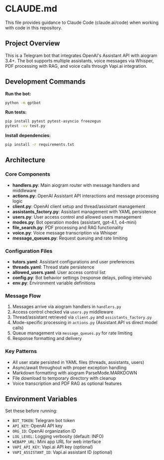 # CLAUDE.md

This file provides guidance to Claude Code (claude.ai/code) when working with code in this repository.

## Project Overview

This is a Telegram bot that integrates OpenAI's Assistant API with aiogram 3.4+. The bot supports multiple assistants, voice messages via Whisper, PDF processing with RAG, and voice calls through Vapi.ai integration.

## Development Commands

**Run the bot:**
```bash
python -m gptbot
```

**Run tests:**
```bash
pip install pytest pytest-asyncio freezegun
pytest -vv test.py
```

**Install dependencies:**
```bash
pip install -r requirements.txt
```

## Architecture

### Core Components

- **handlers.py**: Main aiogram router with message handlers and middleware
- **actions.py**: OpenAI Assistant API interactions and message processing logic
- **client.py**: OpenAI client setup and thread/assistant management
- **assistants_factory.py**: Assistant management with YAML persistence
- **users.py**: User access control and allowed users management
- **modes.py**: Bot operation modes (assistant, gpt-4.1, o4-mini)
- **file_search.py**: PDF processing and RAG functionality
- **voice.py**: Voice message transcription via Whisper
- **message_queues.py**: Request queuing and rate limiting

### Configuration Files

- **tutors.yaml**: Assistant configurations and user preferences
- **threads.yaml**: Thread state persistence
- **allowed_users.yaml**: User access control list
- **config.py**: Bot behavior settings (response delays, polling intervals)
- **env.py**: Environment variable definitions

### Message Flow

1. Messages arrive via aiogram handlers in `handlers.py`
2. Access control checked via `users.py` middleware
3. Thread/assistant retrieved via `client.py` and `assistants_factory.py`
4. Mode-specific processing in `actions.py` (Assistant API vs direct model calls)
5. Queue management via `message_queues.py` for rate limiting
6. Response formatting and delivery

### Key Patterns

- All user state persisted in YAML files (threads, assistants, users)
- Async/await throughout with proper exception handling
- Markdown formatting with aiogram ParseMode.MARKDOWN
- File download to temporary directory with cleanup
- Voice transcription and PDF RAG as optional features

## Environment Variables

Set these before running:
- `BOT_TOKEN`: Telegram bot token
- `API_KEY`: OpenAI API key  
- `ORG_ID`: OpenAI organization ID
- `LOG_LEVEL`: Logging verbosity (default: INFO)
- `WEBAPP_URL`: Mini app URL for web interface
- `VAPI_API_KEY`: Vapi.ai API key (optional)
- `VAPI_ASSISTANT_ID`: Vapi.ai assistant ID (optional)